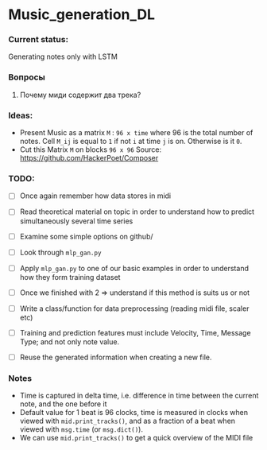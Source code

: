 # Music_generation_DL

### Current status:
Generating notes only with LSTM

### Вопросы
1. Почему миди содержит два трека?

### Ideas:
- Present Music as a matrix ```M``` : `96 x time` where 96 is the total number of notes. Cell `M_ij` is equal to `1` if not `i` at time `j` is on. Otherwise is it `0`. 
- Cut this Matrix `M` on blocks `96 x 96`
Source: https://github.com/HackerPoet/Composer

### TODO:

- [ ] Once again remember how data stores in midi
- [ ] Read theoretical material on topic in order to understand how to predict simultaneously several time series
- [ ] Examine some simple options on github/
- [ ] Look through `mlp_gan.py`
- [ ] Apply `mlp_gan.py` to one of our basic examples in order to understand how they form training dataset 
- [ ] Once we finished with 2 => understand if this method is suits us or not
 
- [ ] Write a class/function for data preprocessing (reading midi file, scaler etc)
- [ ] Training and prediction features must include Velocity, Time, Message Type; and not only note value.
- [ ] Reuse the generated information when creating a new file.


### Notes
- Time is captured in delta time, i.e. difference in time between the current note, and the one before it
- Default value for 1 beat is 96 clocks, time is measured in clocks when viewed with `mid.print_tracks()`, and as a fraction of a beat when viewed with `msg.time` (or `msg.dict()`).
- We can use `mid.print_tracks()` to get a quick overview of the MIDI file
